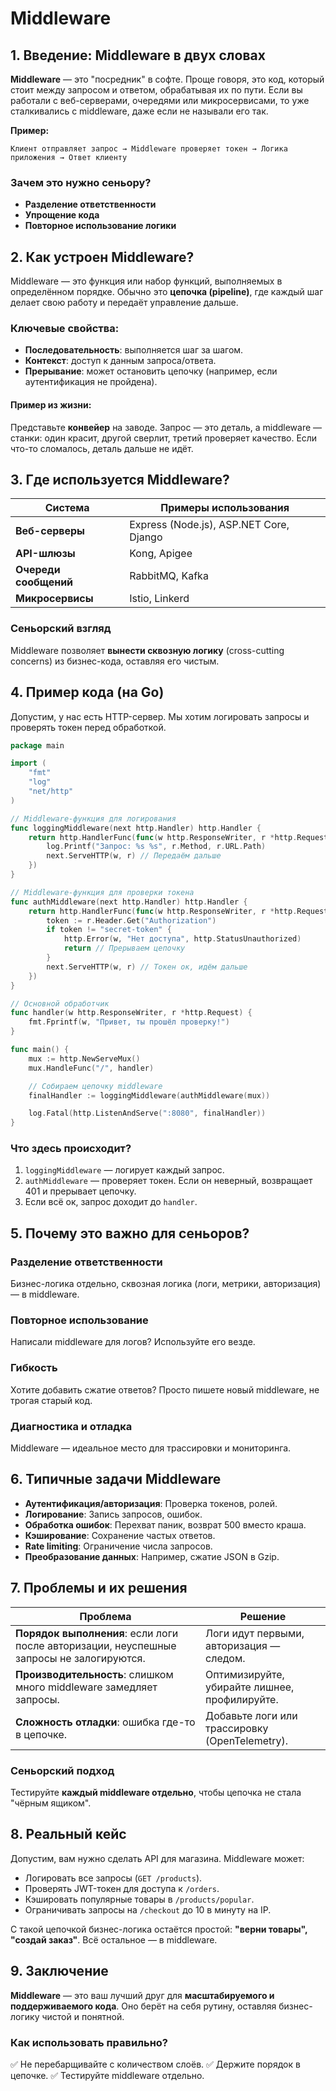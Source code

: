 # Middleware

## 1. Введение: Middleware в двух словах

**Middleware** — это "посредник" в софте. Проще говоря, это код, который стоит между запросом и ответом, обрабатывая их по пути. Если вы работали с веб-серверами, очередями или микросервисами, то уже сталкивались с middleware, даже если не называли его так.

**Пример:**
```
Клиент отправляет запрос → Middleware проверяет токен → Логика приложения → Ответ клиенту
```

### Зачем это нужно сеньору?
- **Разделение ответственности**
- **Упрощение кода**
- **Повторное использование логики**

## 2. Как устроен Middleware?
Middleware — это функция или набор функций, выполняемых в определённом порядке. Обычно это **цепочка (pipeline)**, где каждый шаг делает свою работу и передаёт управление дальше.

### Ключевые свойства:
- **Последовательность**: выполняется шаг за шагом.
- **Контекст**: доступ к данным запроса/ответа.
- **Прерывание**: может остановить цепочку (например, если аутентификация не пройдена).

#### Пример из жизни:
Представьте **конвейер** на заводе. Запрос — это деталь, а middleware — станки: один красит, другой сверлит, третий проверяет качество. Если что-то сломалось, деталь дальше не идёт.

## 3. Где используется Middleware?

| Система          | Примеры использования                     |
|-----------------|----------------------------------|
| **Веб-серверы** | Express (Node.js), ASP.NET Core, Django  |
| **API-шлюзы**   | Kong, Apigee  |
| **Очереди сообщений** | RabbitMQ, Kafka  |
| **Микросервисы** | Istio, Linkerd  |

### Сеньорский взгляд
Middleware позволяет **вынести сквозную логику** (cross-cutting concerns) из бизнес-кода, оставляя его чистым.

## 4. Пример кода (на Go)

Допустим, у нас есть HTTP-сервер. Мы хотим логировать запросы и проверять токен перед обработкой.

```go
package main

import (
	"fmt"
	"log"
	"net/http"
)

// Middleware-функция для логирования
func loggingMiddleware(next http.Handler) http.Handler {
	return http.HandlerFunc(func(w http.ResponseWriter, r *http.Request) {
		log.Printf("Запрос: %s %s", r.Method, r.URL.Path)
		next.ServeHTTP(w, r) // Передаём дальше
	})
}

// Middleware-функция для проверки токена
func authMiddleware(next http.Handler) http.Handler {
	return http.HandlerFunc(func(w http.ResponseWriter, r *http.Request) {
		token := r.Header.Get("Authorization")
		if token != "secret-token" {
			http.Error(w, "Нет доступа", http.StatusUnauthorized)
			return // Прерываем цепочку
		}
		next.ServeHTTP(w, r) // Токен ок, идём дальше
	})
}

// Основной обработчик
func handler(w http.ResponseWriter, r *http.Request) {
	fmt.Fprintf(w, "Привет, ты прошёл проверку!")
}

func main() {
	mux := http.NewServeMux()
	mux.HandleFunc("/", handler)

	// Собираем цепочку middleware
	finalHandler := loggingMiddleware(authMiddleware(mux))

	log.Fatal(http.ListenAndServe(":8080", finalHandler))
}
```

### Что здесь происходит?
1. `loggingMiddleware` — логирует каждый запрос.
2. `authMiddleware` — проверяет токен. Если он неверный, возвращает 401 и прерывает цепочку.
3. Если всё ок, запрос доходит до `handler`.

## 5. Почему это важно для сеньоров?

### **Разделение ответственности**
Бизнес-логика отдельно, сквозная логика (логи, метрики, авторизация) — в middleware.

### **Повторное использование**
Написали middleware для логов? Используйте его везде.

### **Гибкость**
Хотите добавить сжатие ответов? Просто пишете новый middleware, не трогая старый код.

### **Диагностика и отладка**
Middleware — идеальное место для трассировки и мониторинга.

## 6. Типичные задачи Middleware
- **Аутентификация/авторизация**: Проверка токенов, ролей.
- **Логирование**: Запись запросов, ошибок.
- **Обработка ошибок**: Перехват паник, возврат 500 вместо краша.
- **Кэширование**: Сохранение частых ответов.
- **Rate limiting**: Ограничение числа запросов.
- **Преобразование данных**: Например, сжатие JSON в Gzip.

## 7. Проблемы и их решения

| Проблема | Решение |
|----------|---------|
| **Порядок выполнения**: если логи после авторизации, неуспешные запросы не залогируются. | Логи идут первыми, авторизация — следом. |
| **Производительность**: слишком много middleware замедляет запросы. | Оптимизируйте, убирайте лишнее, профилируйте. |
| **Сложность отладки**: ошибка где-то в цепочке. | Добавьте логи или трассировку (OpenTelemetry). |

### Сеньорский подход
Тестируйте **каждый middleware отдельно**, чтобы цепочка не стала "чёрным ящиком".

## 8. Реальный кейс

Допустим, вам нужно сделать API для магазина. Middleware может:

- Логировать все запросы (`GET /products`).
- Проверять JWT-токен для доступа к `/orders`.
- Кэшировать популярные товары в `/products/popular`.
- Ограничивать запросы на `/checkout` до 10 в минуту на IP.

С такой цепочкой бизнес-логика остаётся простой: **"верни товары", "создай заказ"**. Всё остальное — в middleware.

## 9. Заключение

**Middleware** — это ваш лучший друг для **масштабируемого и поддерживаемого кода**. Оно берёт на себя рутину, оставляя бизнес-логику чистой и понятной.

### **Как использовать правильно?**
✅ Не перебарщивайте с количеством слоёв.
✅ Держите порядок в цепочке.
✅ Тестируйте middleware отдельно.


